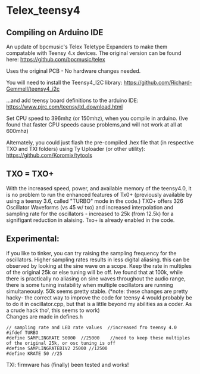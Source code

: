 # Telex_teensy4
## Compiling on Arduino IDE
An update of bpcmusic's Telex Teletype Expanders to make them compatable with Teensy 4.x devices.     The original version can be found here: https://github.com/bpcmusic/telex

Uses the original PCB - No hardware changes needed.

You will need to install the Teensy4_I2C library:   https://github.com/Richard-Gemmell/teensy4_i2c 

...and add teensy board definitions to the arduino IDE:    https://www.pjrc.com/teensy/td_download.html

Set CPU speed to 396mhz (or 150mhz), when you compile in arduino.   (Ive found that faster CPU speeds cause problems,and will not work at all at 600mhz)

Alternately, you could just flash the pre-compiled .hex file that (in respective TXO and TXI folders) using Ty Uploader (or other utility): https://github.com/Koromix/tytools

## TXO = TXO+ 
With the increased speed, power, and available memory of the teensy4.0, it is no problem to run the enhanced features of Tx0+ (previously available by using a teensy 3.6, called "TURBO" mode in the code.) TXO+ offers 326 Oscillator Waveforms (vs 45 w/ txo) and increased interpolation and sampling rate for the oscillators - increased to 25k (from 12.5k) for a signifigant reduction in alaising.  Txo+ is already enabled in the code.

## Experimental: 
if you like to tinker, you can try raising the sampling frequency for the oscillators.  Higher sampling rates results in less digital aliasing.  this can be observed by looking at the sine wave on a scope.  Keep the rate in multiples of the original 25k or else tuning will be off.  Ive found that at 100k, while there is practically no aliasing on sine waves throughout the audio range, there is some tuning instability when multiple oscillators are running simultaneously.    50k seems pretty stable.   (*note: these changes are pretty hacky- the correct way to improve the code for teensy 4 would probably be to do it in oscillator.cpp, but that is a little beyond my abilities as a coder.  As a crude hack tho', this seems to work)   
Changes are made in defines.h

    // sampling rate and LED rate values  //increased fro teensy 4.0
    #ifdef TURBO
    #define SAMPLINGRATE 50000  //25000    //need to keep these multiples of the original 25k, or osc tuning is off
    #define SAMPLINGRATEDIV2 25000 //12500
    #define KRATE 50 //25


TXI:
firmware has (finally) been tested and works!   
